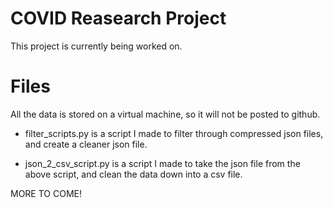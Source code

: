 # COVID Reasearch Project

This project is currently being worked on.

# Files

All the data is stored on a virtual machine, so it will not be posted to github.

* filter_scripts.py is a script I made to filter through compressed json files, and create a cleaner json file.

* json_2_csv_script.py is a script I made to take the json file from the above script, and clean the data down into a csv file.

MORE TO COME!
